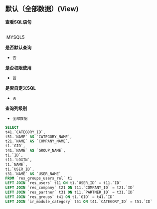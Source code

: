 ## 默认（全部数据）(View) <!-- {docsify-ignore-all} -->



<p class="panel-title"><b>查看SQL语句</b></p>
<br>

<el-row>
&nbsp;<el-tag @click="MYSQL5 = true">MYSQL5</el-tag>
</el-row>

<br>
<p class="panel-title"><b>是否默认查询</b></p>

* `否`

<p class="panel-title"><b>是否权限使用</b></p>

* `否`

<p class="panel-title"><b>是否自定义SQL</b></p>

* `否`

<p class="panel-title"><b>查询列级别</b></p>

* `全部数据`






<el-dialog v-model="MYSQL5" title="MYSQL5">

```sql
SELECT
t41.`CATEGORY_ID`,
t51.`NAME` AS `CATEGORY_NAME`,
t21.`NAME` AS `COMPANY_NAME`,
t1.`GID`,
t41.`NAME` AS `GROUP_NAME`,
t1.`ID`,
t11.`LOGIN`,
t1.`NAME`,
t1.`USER_ID`,
t31.`NAME` AS `USER_NAME`
FROM `res_groups_users_rel` t1 
LEFT JOIN `res_users` t11 ON t1.`USER_ID` = t11.`ID` 
LEFT JOIN `res_company` t21 ON t11.`COMPANY_ID` = t21.`ID` 
LEFT JOIN `res_partner` t31 ON t11.`PARTNER_ID` = t31.`ID` 
LEFT JOIN `res_groups` t41 ON t1.`GID` = t41.`ID` 
LEFT JOIN `ir_module_category` t51 ON t41.`CATEGORY_ID` = t51.`ID` 


```

</el-dialog>

<script>
 const { createApp } = Vue
  createApp({
    data() {
      return {
                MYSQL5 : false
        
      }
    },
    methods: {
    }
  }).use(ElementPlus).mount('#app')
</script>